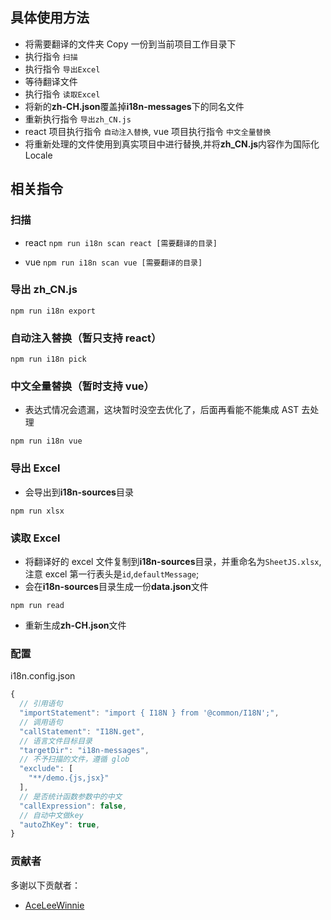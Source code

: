 ## 具体使用方法

- 将需要翻译的文件夹 Copy 一份到当前项目工作目录下
- 执行指令 `扫描`
- 执行指令 `导出Excel`
- 等待翻译文件
- 执行指令 `读取Excel`
- 将新的**zh-CH.json**覆盖掉**i18n-messages**下的同名文件
- 重新执行指令 `导出zh_CN.js`
- react 项目执行指令 `自动注入替换`, vue 项目执行指令 `中文全量替换`
- 将重新处理的文件使用到真实项目中进行替换,并将**zh_CN.js**内容作为国际化 Locale

## 相关指令

### 扫描

- react
  `npm run i18n scan react [需要翻译的目录]`

- vue
  `npm run i18n scan vue [需要翻译的目录]`

### 导出 zh_CN.js

`npm run i18n export`

### 自动注入替换（暂只支持 react）

`npm run i18n pick`

### 中文全量替换（暂时支持 vue）

- 表达式情况会遗漏，这块暂时没空去优化了，后面再看能不能集成 AST 去处理

`npm run i18n vue`

### 导出 Excel

- 会导出到**i18n-sources**目录

`npm run xlsx`

### 读取 Excel

- 将翻译好的 excel 文件复制到**i18n-sources**目录，并重命名为`SheetJS.xlsx`,注意 excel 第一行表头是`id`,`defaultMessage`;
- 会在**i18n-sources**目录生成一份**data.json**文件

`npm run read`

- 重新生成**zh-CH.json**文件

### 配置

i18n.config.json

```js
{
  // 引用语句
  "importStatement": "import { I18N } from '@common/I18N';",
  // 调用语句
  "callStatement": "I18N.get",
  // 语言文件目标目录
  "targetDir": "i18n-messages",
  // 不予扫描的文件，遵循 glob
  "exclude": [
    "**/demo.{js,jsx}"
  ],
  // 是否统计函数参数中的中文
  "callExpression": false,
  // 自动中文做key
  "autoZhKey": true,
}
```

### 贡献者

多谢以下贡献者：

- [AceLeeWinnie](https://github.com/AceLeeWinnie)
